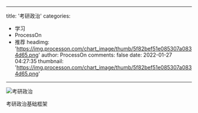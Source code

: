 
---
title: '考研政治'
categories: 
 - 学习
 - ProcessOn
 - 推荐
headimg: 'https://img.processon.com/chart_image/thumb/5f82bef51e085307a0834d65.png'
author: ProcessOn
comments: false
date: 2022-01-27 04:27:35
thumbnail: 'https://img.processon.com/chart_image/thumb/5f82bef51e085307a0834d65.png'
---

<div>   
<img class="thumb" alt="考研政治" src="https://img.processon.com/chart_image/thumb/5f82bef51e085307a0834d65.png" referrerpolicy="no-referrer">
<p>考研政治基础框架</p>  
</div>
            